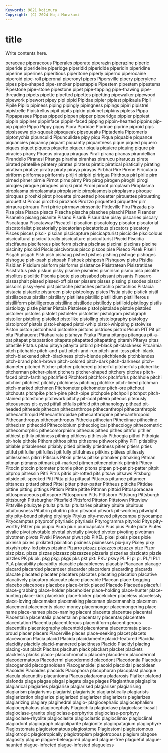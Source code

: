 ```yaml
---
Keywords: 9821 kojimura
Copyright: (C) 2024 Koji Murakami
---
```


# title

Write contents here.



peraceae piperaceous Piperales piperate piperazin piperazine piperic piperide piperideine
piperidge piperidid piperidide piperidin piperidine piperine piperines piperitious piperitone piperly
piperno piperocaine piperoid pipe-roll piperonal piperonyl pipers Pipersville pipery piperylene
pipes pipe-shaped pipe-smoker pipestapple Pipestem pipestem pipestems Pipestone pipe-stone pipestone
pipet pipe-tapping pipe-thawing pipe-threading pipets pipette pipetted pipettes pipetting pipewalker
pipewood pipework pipewort pipey pipi pipid Pipidae pipier pipiest pipikaula
Pipil Pipile Pipilo pipiness piping pipingly pipingness pipings pipiri pipistrel
pipistrelle Pipistrellus pipit pipits pipkin pipkinet pipkins pipless Pippa Pippapasses
Pippas pipped pippen pipper pipperidge pippier pippiest pippin pippiner pippinface
pippin-faced pipping pippin-hearted pippins pip-pip pipple Pippo Pippy pippy Pipra
Pipridae Piprinae piprine piproid pips pipsissewa pip-squeak pipsqueak pipsqueaks Piptadenia
Piptomeris piptonychia pipunculid Pipunculidae pipy piqu Piqua piquable piquance piquancies
piquancy piquant piquantly piquantness pique piqued piquero piques piquet piquets
piquette piqueur piquia piquiere piquing piqure pir piracies piracy Piraeus
piragua piraguas Pirali pirana piranas pirandellian Pirandello Piranesi Piranga piranha
piranhas pirarucu pirarucus pirate pirated piratelike piratery pirates piratess piratic
piratical piratically pirating piratism piratize piratry piraty piraya pirayas Pirbhai
Pire Pirene Piricularia piriform piriformes piriformis pirijiri piripiri piririgua Pirithous
pirl pirlie pirn pirned pirner pirnie Pirnot pirns pirny Piro
pirog pirogen piroghi pirogi pirogies pirogue pirogues pirojki pirol Pironi
piroot piroplasm Piroplasma piroplasma piroplasmata piroplasmic piroplasmosis piroplasms piroque piroques
piroshki pirot pirouette pirouetted pirouetter pirouettes pirouetting pirouettist Pirous pirozhki
pirozhok Pirozzo pirquetted pirquetter pirr pirraura pirrauru Pirri pirrie pirrmaw
pirssonite Pirtleville Piru Pirzada pis Pisa pisa Pisaca pisaca Pisacha
pisacha pisachee pisachi Pisan Pisander Pisanello pisang pisanite Pisano Pisarik
Pisauridae pisay piscaries piscary Piscataqua Piscataway Piscatelli piscation piscatology piscator
piscatorial piscatorialist piscatorially piscatorian piscatorious piscators piscatory Pisces pisces pisci-
piscian piscicapture piscicapturist piscicide piscicolous piscicultural pisciculturally pisciculture pisciculturist Piscid
Piscidia piscifauna pisciferous pisciform piscina piscinae piscinal piscinas piscine piscinity
piscioid Piscis piscivorous pisco piscos pise Piseco Pisek Piselli Pisgah
pisgah Pish pish pishaug pished pishes pishing pishoge pishoges pishogue
pish-pash pishpash Pishpek pishposh Pishquow pishu Pisidia Pisidian Pisidium pisiform
pisiforms pisistance Pisistratean Pisistratidae Pisistratus pisk piskun pisky pismire pismires
pismirism pismo piso pisolite pisolites pisolitic Pisonia pisote piss pissabed
pissant pissants Pissarro pissasphalt pissed pissed-off pisser pissers pisses pissing
pissodes pissoir pissoirs pissy-eyed pist pistache pistaches pistachio pistachios Pistacia
pistacia pistacite pistareen piste pisteology pistes Pistia pistic pistick pistil
pistillaceous pistillar pistillary pistillate pistillid pistillidium pistilliferous pistilliform pistilligerous pistilline
pistillode pistillody pistilloid pistilogy pistils pistiology pistle pistler Pistoia Pistoiese
pistol pistolade pistole pistoled pistoleer pistoles pistolet pistoleter pistoletier pistolgram
pistolgraph pistolier pistoling pistolled pistollike pistolling pistolography pistology pistolproof pistols
pistol-shaped pistol-whip pistol-whipping pistolwise Piston piston pistonhead pistonlike pistons pistrices
pistrix Pisum PIT Pit pit pita Pitahauerat Pitahauirata pitahaya Pitaka
Pitana pitanga pitangua pit-a-pat pitapat pitapatation pitapats pitapatted pitapatting pitarah
Pitarys pitas pitastile Pitatus pitau pitaya pitayita pitbird pit-black pit-blackness
Pitcairnia pitch pitchable pitch-and-putt pitch-and-run pitch-and-toss pitch-black pitch-blackened pitch-blackness pitch-blende
pitchblende pitchblendes pitch-brand pitch-brown pitch-colored pitch-dark pitch-darkness pitch-diameter pitched Pitcher
pitcher pitchered pitcherful pitcherfuls pitcherlike pitcherman pitcher-plant pitchers pitcher-shaped pitchery
pitches pitch-faced pitch-farthing pitchfield Pitchford pitchfork pitchforks pitchhole pitchi pitchier
pitchiest pitchily pitchiness pitching pitchlike pitch-lined pitchman pitch-marked pitchmen Pitchometer
pitchometer pitch-ore pitchout pitchouts pitchpike pitch-pine pitch-pipe pitchpole pitchpoll pitchpot
pitch-stained pitchstone pitchwork pitchy pit-coal piteira piteous piteously piteousness pit-eyed
pitfall pitfalls pitfold pith pithanology pithead pit-headed pitheads pithecan pithecanthrope
pithecanthropi pithecanthropic pithecanthropid Pithecanthropidae pithecanthropine pithecanthropoid Pithecanthropus pithecanthropus Pithecia pithecian
Pitheciinae pitheciine pithecism pithecoid Pithecolobium pithecological pithecology pithecometric pithecomorphic pithecomorphism
pithecus pithed pithes pithful pithier pithiest pithily pithiness pithing pithless
pithlessly Pithoegia pithoi Pithoigia pit-hole pithole Pithom pithos piths pithsome
pithwork pithy PITI pitiability pitiable pitiableness pitiably pitied pitiedly pitiedness
pitier pitiers pities pitiful pitifuller pitifullest pitifully pitifulness pitikins pitiless
pitilessly pitilessness pitirri Pitiscus Pitkin pitless pitlike pitmaker pitmaking Pitman
pitman pitmans pitmark pit-marked pitmen pitmenpitmirk pitmirk Pitney Pitocin pitocin
pitometer pitomie piton pitons pitpan pit-pat pit-patter pitpit pitprop pitressin
Pitri Pitris pitris pit-rotted pits pitsaw pitsaws Pitsburg pitside pit-specked
Pitt Pitta pitta pittacal Pittacus pittance pittancer pittances pittard pitted
Pittel pitter pitter-patter Pittheus pitticite Pittidae pittine pitting pittings Pittism
Pittite pittite Pittman pittoid Pittosporaceae pittosporaceous pittospore Pittosporum Pitts Pittsboro
Pittsburg Pittsburgh pittsburgh Pittsburgher Pittsfield Pittsford Pittston Pittstown Pittsview Pittsville
pituicyte pituita pituital pituitaries pituitary pituite pituitous pituitousness Pituitrin pituitrin
pituri pitwood pitwork pit-working pitwright pity pity-bound pitying pityingly Pitylus
pity-moved pityocampa pityocampe Pityocamptes pityproof pityriasic pityriasis Pityrogramma pityroid Pitys
pity-worthy Pitzer piu piupiu Piura piuri piuricapsular Pius pius Piute
piute Piutes pivalic pivot pivotable pivotal pivotally pivoted pivoter pivoting
pivotman pivotmen pivots Pivski Piwowar piwut pix PIXEL pixel pixels
pixes pixie pixieish pixies pixilated pixilation pixiness pixinesses pix-jury Pixley
pixy pixyish pixy-led pixys pizaine Pizarro pizazz pizazzes pizazzy pize
Pizor pizz pizz. pizza pizzas pizzazz pizzazzes pizzeria pizzerias pizzicato
pizzle pizzles PK pk pk. pkg pkg. pkgs pks pkt
pkt. PKU pkwy PL Pl pl pl. PL/1 PL1 PLA
placability placabilty placable placableness placably Placaean placage placard placarded placardeer
placarder placarders placarding placards placate placated placater placaters placates placating
placation placative placatively placatory placcate place placeable Placean place-begging placebo
placeboes placebos place-brick placed Placedo Placeeda placeful place-grabbing place-holder placeholder
place-holding place-hunter place-hunting place-kick placekick place-kicker placekicker placeless placelessly place-loving
placemaker placemaking placeman placemanship placemen placement placements place-money placemonger placemongering
place-name place-names place-naming placent placenta placentae placental Placentalia placentalia placentalian
placentary placentas placentate placentation Placentia placentiferous placentiform placentigerous placentitis placentography
placentoid placentoma placentomata place-proud placer placers Placerville places place-seeking placet
placets placewoman Placia placid Placida placidamente placid-featured Placidia placidity placidly
placid-mannered placidness Placido Placidyl placing placing-out placit Placitas placitum plack
plackart placket plackets plackless placks placo- placochromatic placode placoderm placodermal
placodermatous Placodermi placodermoid placodont Placodontia Placodus placoganoid placoganoidean Placoganoidei placoid
placoidal placoidean Placoidei Placoides placoids Placophora placophoran placoplast placque placula
placuntitis placuntoma Placus pladaroma pladarosis Plafker plafond plafonds plaga plagae
plagal plagate plage plages Plagianthus plagiaplite plagiarical plagiaries plagiarise plagiarised
plagiariser plagiarising plagiarism plagiarisms plagiarist plagiaristic plagiaristically plagiarists plagiarization plagiarize
plagiarized plagiarizer plagiarizers plagiarizes plagiarizing plagiary plagihedral plagio- plagiocephalic plagiocephalism
plagiocephalous plagiocephaly Plagiochila plagioclase plagioclase-basalt plagioclase-granite plagioclase-porphyrite plagioclase-porphyry plagioclase-rhyolite plagioclasite
plagioclastic plagioclimax plagioclinal plagiodont plagiograph plagioliparite plagionite plagiopatagium plagiophyre Plagiostomata
plagiostomatous plagiostome Plagiostomi plagiostomous plagiotropic plagiotropically plagiotropism plagiotropous plagium plagose
plagosity plague plague-beleagured plagued plague-free plagueful plague-haunted plague-infected plague-infested plagueless

